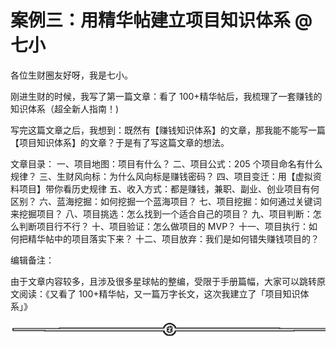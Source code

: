 # 案例三：用精华帖建立项目知识体系 @七小

各位生财圈友好呀，我是七小。

刚进生财的时候，我写了第一篇文章：看了 100+精华帖后，我梳理了一套赚钱的知识体系（超全新人指南！)

写完这篇文章之后，我想到：既然有【赚钱知识体系】的文章，那我能不能写一篇【项目知识体系】的文章？于是有了写这篇文章的想法。

文章目录： 一、项目地图：项目有什么？ 二、项目公式：205 个项目命名有什么规律？ 三、生财风向标：为什么风向标是赚钱密码？ 四、项目变迁：用【虚拟资料项目】带你看历史规律 五、收入方式：都是赚钱，兼职、副业、创业项目有何区别？ 六、蓝海挖掘：如何挖掘一个蓝海项目？ 七、项目挖掘：如何通过关键词来挖掘项目？ 八、项目挑选：怎么找到一个适合自己的项目？ 九、项目判断：怎么判断项目行不行？ 十、项目验证：怎么做项目的 MVP？ 十一、项目执行：如何把精华帖中的项目落实下来？ 十二、项目放弃：我们是如何错失赚钱项目的？

编辑备注：

由于文章内容较多，且涉及很多星球帖的整编，受限于手册篇幅，大家可以跳转原文阅读：《又看了 100+精华帖，又一篇万字长文，这次我建立了「项目知识体系」》

![](img/48cd64468259b66cdf739684899464c9.png)